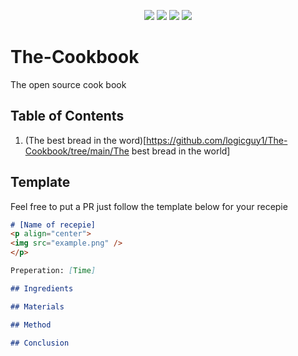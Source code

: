 <p align="center">
<img src=https://img.shields.io/github/issues/logicguy1/The-Cookbook?style=flat-square&logo=appveyor&color=informational />
<img src=https://img.shields.io/github/license/logicguy1/The-Cookbook?style=flat-square&logo=appveyor&color=informational />
<img src=https://img.shields.io/github/stars/logicguy1/The-Cookbook?style=flat-square&logo=appveyor&color=blue />
<img src=https://img.shields.io/github/forks/logicguy1/The-Cookbook?style=flat-square&logo=appveyor&color=blue />
</p>

# The-Cookbook
The open source cook book

## Table of Contents
1. (The best bread in the word)[https://github.com/logicguy1/The-Cookbook/tree/main/The best bread in the world]

## Template
Feel free to put a PR just follow the template below for your recepie

```md
# [Name of recepie]
<p align="center">
<img src="example.png" />
</p>

Preperation: [Time]

## Ingredients

## Materials

## Method

## Conclusion
```
